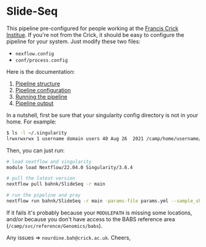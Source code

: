 
# Slide-Seq

This pipeline pre-configured for people working at the [Francis Crick Institue](https://www.crick.ac.uk/?gclid=EAIaIQobChMIodDA66K59wIVF-vtCh3_SwEJEAAYAiAAEgKrkvD_BwE).
If you're not from the Crick, it should be easy to configure the pipeline for your system.
Just modify these two files:

 * `nexflow.config`
 * `conf/process.config`

Here is the documentation:

 1. [Pipeline structure](doc/structure.md)
 2. [Pipeline configuration](doc/config.md)
 3. [Running the pipeline](doc/run.md)
 4. [Pipeline output](doc/output.md)


In a nutshell, first be sure that your singularity config directory is not in your home.
For example:

```bash
$ ls -l ~/.singularity
lrwxrwxrwx 1 username domain users 40 Aug 26  2021 /camp/home/username/.singularity -> /camp/stp/babs/working/username/.singularity
```

Then, you can just run:

```bash
# load nextflow and singularity
module load Nextflow/22.04.0 Singularity/3.6.4

# pull the latest version
nextflow pull bahnk/SlideSeq -r main

# run the pipeline and pray
nextflow run bahnk/SlideSeq -r main -params-file params.yml --sample_sheet /path/to/samplesheet --data_dir /path/to/sequencingdirectory
```

If it fails it's probably because your `MODULEPATH` is missing some locations, and/or because you don't have access to the BABS reference area (`/camp/svc/reference/Genomics/babs`).

Any issues => `nourdine.bah@crick.ac.uk`. Cheers,

